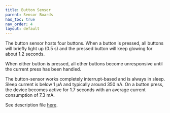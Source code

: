 ```yaml
---
title: Button Sensor
parent: Sensor Boards
has_toc: true
nav_order: 4
layout: default
---
```


The button sensor hosts four buttons. When a button is pressed, all buttons will briefly light up 
(0.5 s) and the pressed button will keep glowing for about 1.2 seconds.

When either button is pressed, all other buttons become unresponsive until the current press has
been handled.

The button-sensor works completely interrupt-based and is always in sleep. Sleep current is below
1 µA and typically around 350 nA. On a button press, the device becomes active for 1.7 seconds with
an average current consumption of 7.3 mA.

See description file [here](https://github.com/dramco-iwast/sensor-description-files/blob/master/button-sensor.yaml).